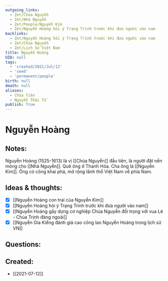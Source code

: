 ```yaml
---
outgoing_links:
  - Zet/Chúa Nguyễn
  - Zet/Nhà Nguyễn
  - Zet/People/Nguyễn Kim
  - Zet/Nguyễn Hoàng hỏi ý Trạng Trình trước khi đưa người vào nam
backlinks:
  - Zet/Nguyễn Hoàng hỏi ý Trạng Trình trước khi đưa người vào nam
  - Zet/Chúa Nguyễn
  - Zet/Lịch Sử Việt Nam
title: Nguyễn Hoàng
UID: null
tags:
  - 'created/2021/Jul/12'
  - 'seed'
  - 'permanent/people'
birth: null
death: null
aliases:
  - Chúa Tiên
  - Nguyễn Thái Tổ
publish: True
---
```

# Nguyễn Hoàng

## Notes:
Nguyễn Hoàng (1525-1613) là vị [[Chúa Nguyễn]] đầu tiên, là người đặt nền móng cho [[Nhà Nguyễn]]. Quê ông ở Thanh Hóa. Cha ông là [[Nguyễn Kim]]. Ông có công khai phá, mở rộng lãnh thổ Việt Nam về phía Nam.

## Ideas & thoughts:
 - [x] [[Nguyễn Hoàng con trai của Nguyễn Kim]]
 - [x] [[Nguyễn Hoàng hỏi ý Trạng Trình trước khi đưa người vào nam]]
 - [x] [[Nguyễn Hoàng gầy dựng cơ nghiệp Chúa Nguyễn đối trọng với vua Lê - Chúa Trịnh đàng ngoài]]
 - [x] [[Nguyễn Gia Kiểng đánh giá cao công lao Nguyễn Hoàng trong lịch sử VN]]

## Questions:




## Created:
- [[2021-07-12]]
